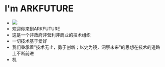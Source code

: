 # I'm ARKFUTURE
* ![](https://arkfuture.cn/ARKFUTURE/sa.png)
* 欢迎你来到ARKFUTURE 
* 这是一个非政府非营利非商业的技术组织 
* 一切技术基于爱好 
* 我们秉承着"技术无止，勇于创新；以史为镜，洞察未来"的思想在技术的道路上不断前进 
* 机
 



